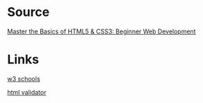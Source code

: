 # Source
[Master the Basics of HTML5 & CSS3: Beginner Web Development](https://www.udemy.com/course/master-the-basics-of-html5-css3-beginner-web-development/learn/lecture/2615072#overview)

# Links
[w3 schools](www.w3schools.com)

[html validator](https://validator.w3.org/)
